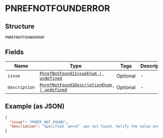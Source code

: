 
# PNREFNOTFOUNDERROR

## Structure

`PNREFNOTFOUNDERROR`

## Fields

| Name | Type | Tags | Description |
|  --- | --- | --- | --- |
| `issue` | [`PnrefNotFound1IssueEnum \| undefined`](../../doc/models/pnref-not-found-1-issue-enum.md) | Optional | - |
| `description` | [`PnrefNotFound1DescriptionEnum \| undefined`](../../doc/models/pnref-not-found-1-description-enum.md) | Optional | - |

## Example (as JSON)

```json
{
  "issue": "PNREF_NOT_FOUND",
  "description": "Specified `pnref` was not found. Verify the value and try the request again."
}
```

